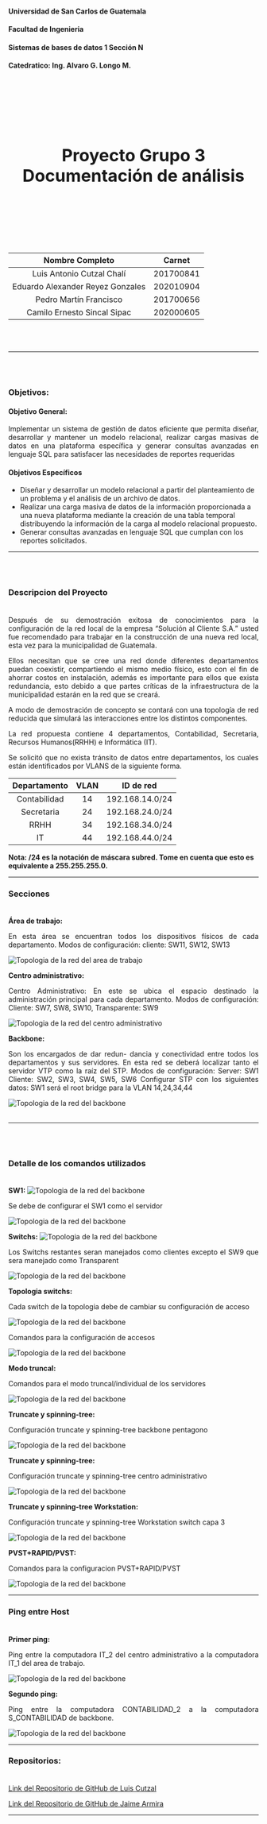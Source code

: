 #### Universidad de San Carlos de Guatemala
#### Facultad de Ingenieria
#### Sistemas de bases de datos 1 Sección N
#### Catedratico:  Ing. Alvaro G. Longo M.  
 
<br><br><br><br><br><br><br>
<div style="text-align: center;">
  <span style="font-size: 34px;"><strong>Proyecto Grupo 3<br>Documentación de análisis</strong></span>
</div>
<br><br><br><br><br><br><br>


| Nombre Completo                     | Carnet    
| :---:                               |  :----:   
| Luis Antonio Cutzal Chalí           | 201700841
| Eduardo Alexander Reyez Gonzales    | 202010904
| Pedro Martín Francisco              | 201700656
| Camilo Ernesto Sincal Sipac         | 202000605

<br><br>

---
<br><br>

### Objetivos:
#### Objetivo General:
<p style="text-align: justify;">
Implementar un sistema de gestión de datos eficiente que permita diseñar, desarrollar y mantener un modelo relacional, realizar cargas masivas de datos en una plataforma específica y generar consultas avanzadas en lenguaje SQL para satisfacer las necesidades de reportes requeridas
</p>

#### Objetivos Específicos

- Diseñar y desarrollar un modelo relacional a partir del planteamiento de un
problema y el análisis de un archivo de datos.
- Realizar una carga masiva de datos de la información proporcionada a una
nueva plataforma mediante la creación de una tabla temporal distribuyendo la
información de la carga al modelo relacional propuesto.
- Generar consultas avanzadas en lenguaje SQL que cumplan con los reportes
solicitados.

---
<br><br>

### Descripcion del Proyecto<br><br>

<p style="text-align: justify;">
Después de su demostración exitosa de conocimientos para la configuración de la red local de la empresa “Solución al Cliente S.A.” usted fue recomendado para trabajar en la construcción de una nueva red local, esta vez para la municipalidad de Guatemala.
</p>
<p style="text-align: justify;">
Ellos necesitan que se cree una red donde diferentes departamentos puedan coexistir, compartiendo el mismo medio físico, esto con el fin de ahorrar costos en instalación, además es importante para ellos que exista redundancia, esto debido a que partes críticas de la infraestructura de la municipalidad estarán en la red que se creará.
</p>
<p style="text-align: justify;">
A modo de demostración de concepto se contará con una topología de red reducida que simulará las interacciones entre los distintos componentes.
</p>

<p style="text-align: justify;">
La red propuesta contiene 4 departamentos, Contabilidad, Secretaria, Recursos Humanos(RRHH) e Informática (IT).
</p>

<p style="text-align: justify;">
Se solicitó que no exista tránsito de datos entre departamentos, los cuales están identificados por VLANS de la siguiente forma.
</p>


| Departamento | VLAN | ID de red |
|:---------:|:---------:|:---------:|
|   Contabilidad  |   14  |   192.168.14.0/24  |
|   Secretaria    |   24  |   192.168.24.0/24  |
|   RRHH          |   34  |   192.168.34.0/24  |
|   IT            |   44  |   192.168.44.0/24  |

__Nota: /24 es la notación de máscara subred. 
Tome en cuenta que esto es equivalente a 255.255.255.0.__


_____

### Secciones<br><br>

**Área de trabajo:** 
<p style="text-align: justify;">
En esta área se encuentran todos los dispositivos físicos de cada departamento. Modos de configuración: cliente: SW11, SW12, SW13
</p>

![Topologia de la red del area de trabajo](imagenesManual/1.png)


**Centro administrativo:** 
<p style="text-align: justify;">
Centro Administrativo: En este se ubica el espacio destinado la administración principal para cada departamento.
Modos de configuración: Cliente: SW7, SW8, SW10, Transparente: SW9
</p>

![Topologia de la red del centro administrativo](imagenesManual/2.png)

**Backbone:** 
<p style="text-align: justify;">
Son los encargados de dar redun-
dancia y conectividad entre todos los departamentos y sus servidores. En esta red se deberá localizar tanto el servidor VTP como la raíz del STP. Modos de configuración: Server: SW1 Cliente: SW2, SW3, SW4, SW5, SW6 Configurar STP con los siguientes datos: SW1 será el root bridge para la VLAN 14,24,34,44
</p>

![Topologia de la red del backbone](imagenesManual/3.png)
<br><br>

---


<br><br>

### Detalle de los comandos utilizados <br><br>

**SW1:**
![Topologia de la red del backbone](imagenesManual/4.png)
<p style="text-align: justify;">
Se debe de configurar el SW1 como el servidor
</p>

![Topologia de la red del backbone](imagenesManual/5.png)

**Switchs:**
![Topologia de la red del backbone](imagenesManual/6.png)
<p style="text-align: justify;">
Los Switchs restantes seran manejados como clientes excepto el SW9 que sera manejado como Transparent
</p>

![Topologia de la red del backbone](imagenesManual/7.png)

**Topologia switchs:**
<p style="text-align: justify;">
Cada switch de la topologia debe de cambiar su configuración de acceso
</p>

![Topologia de la red del backbone](imagenesManual/8.png)

<p style="text-align: justify;">
Comandos para la configuración de accesos
</p>

![Topologia de la red del backbone](imagenesManual/9.png)

**Modo truncal:**
<p style="text-align: justify;">
Comandos para el modo truncal/individual de los servidores
</p>

![Topologia de la red del backbone](imagenesManual/10.png)

**Truncate y spinning-tree:**
<p style="text-align: justify;">
Configuración truncate y spinning-tree backbone pentagono
</p>

![Topologia de la red del backbone](imagenesManual/11.png)


**Truncate y spinning-tree:**
<p style="text-align: justify;">
Configuración truncate y spinning-tree centro administrativo
</p>

![Topologia de la red del backbone](imagenesManual/12.png)

**Truncate y spinning-tree Workstation:**
<p style="text-align: justify;">
Configuración truncate y spinning-tree Workstation switch capa 3
</p>

![Topologia de la red del backbone](imagenesManual/13.png)

**PVST+RAPID/PVST:**
<p style="text-align: justify;">
Comandos para la configuracion PVST+RAPID/PVST
</p>

![Topologia de la red del backbone](imagenesManual/14.png)

___


### Ping entre Host <br><br>

**Primer ping:**
<p style="text-align: justify;">
Ping entre la computadora IT_2 del centro administrativo a la computadora IT_1 del area de trabajo.
</p>

![Topologia de la red del backbone](imagenesManual/15.png)

**Segundo ping:**
<p style="text-align: justify;">
Ping entre la computadora CONTABILIDAD_2 a la computadora S_CONTABILIDAD de backbone.
</p>

![Topologia de la red del backbone](imagenesManual/16.png)

___

### Repositorios: <br><br>
[Link del Repositorio de GitHub de Luis Cutzal](https://github.com/LuisCutzal/redes1_201700841/tree/main/proyecto1)

[Link del Repositorio de GitHub de Jaime Armira](https://github.com/alexcham23/redes1_201602983.git)

___